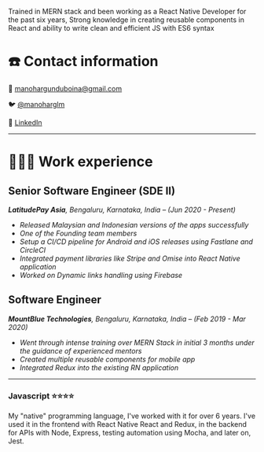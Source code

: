
Trained in MERN stack and been working as a React Native Developer for the past six years, Strong knowledge in creating reusable components in React and ability to write clean and efficient JS with ES6 syntax

# ☎️ Contact information

📧 [manohargunduboina@gmail.com](mailto:manohargunduboina@gmail.com)

🐦 [@manoharglm](https://twitter.com/manoharglm)

🔗 [LinkedIn](https://www.linkedin.com/in/manoharglm/)

---

# **👩🏻‍💻** Work experience

## Senior Software Engineer (SDE II)

***LatitudePay Asia**, Bengaluru, Karnataka, India – (Jun 2020 - Present)*

- *Released Malaysian and Indonesian versions of the apps successfully*
- *One of the Founding team members*
- *Setup a CI/CD pipeline for Android and iOS releases using Fastlane and CircleCI*
- *Integrated payment libraries like Stripe and Omise into React Native application*
- *Worked on Dynamic links handling using Firebase*

## Software Engineer

***MountBlue Technologies**, Bengaluru, Karnataka, India – (Feb 2019 - Mar 2020)*

- *Went through intense training over MERN Stack in initial 3 months under the guidance of experienced mentors*
- *Created multiple reusable components for mobile app*
- *Integrated Redux into the existing RN application*

---

### Javascript ⭐️⭐️⭐️⭐️

My "native" programming language, I've worked with it for over 6 years. I've used it in the frontend with React Native React and Redux, in the backend for APIs with Node, Express, testing automation using Mocha, and later on, Jest.

